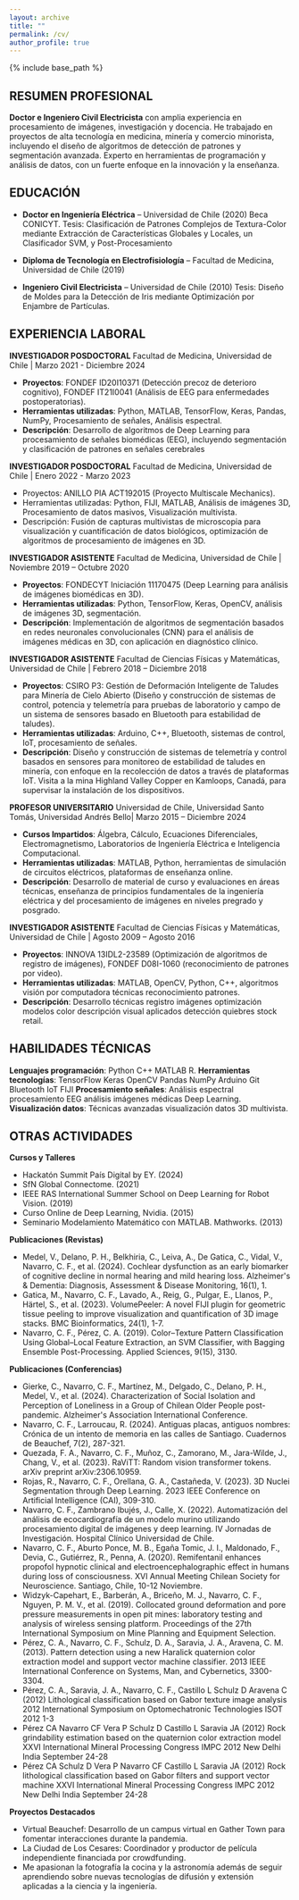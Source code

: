 ```yaml
---
layout: archive
title: ""
permalink: /cv/
author_profile: true
---
```


{% include base_path %}

## RESUMEN PROFESIONAL

**Doctor e Ingeniero Civil Electricista** con amplia experiencia en procesamiento de imágenes, investigación y docencia. He trabajado en proyectos de alta tecnología en medicina, minería y comercio minorista, incluyendo el diseño de algoritmos de detección de patrones y segmentación avanzada. Experto en herramientas de programación y análisis de datos, con un fuerte enfoque en la innovación y la enseñanza.

## EDUCACIÓN

- **Doctor en Ingeniería Eléctrica** – Universidad de Chile (2020) Beca CONICYT.
  Tesis: Clasificación de Patrones Complejos de Textura-Color mediante Extracción de Características Globales y Locales, un Clasificador SVM, y Post-Procesamiento

- **Diploma de Tecnología en Electrofisiología** – Facultad de Medicina, Universidad de Chile (2019)

- **Ingeniero Civil Electricista** – Universidad de Chile (2010)
  Tesis: Diseño de Moldes para la Detección de Iris mediante Optimización por Enjambre de Partículas.

## EXPERIENCIA LABORAL

**INVESTIGADOR POSDOCTORAL**
Facultad de Medicina, Universidad de Chile | Marzo 2021 - Diciembre 2024
- **Proyectos**: FONDEF ID20I10371 (Detección precoz de deterioro cognitivo), FONDEF IT21I0041 (Análisis de EEG para enfermedades postoperatorias).
- **Herramientas utilizadas**: Python, MATLAB, TensorFlow, Keras, Pandas, NumPy, Procesamiento de señales, Análisis espectral.
- **Descripción**: Desarrollo de algoritmos de Deep Learning para procesamiento de señales biomédicas (EEG), incluyendo segmentación y clasificación de patrones en señales cerebrales

**INVESTIGADOR POSDOCTORAL**
Facultad de Medicina, Universidad de Chile | Enero 2022 - Marzo 2023
- Proyectos: ANILLO PIA ACT192015 (Proyecto Multiscale Mechanics).
- Herramientas utilizadas: Python, FIJI, MATLAB, Análisis de imágenes 3D, Procesamiento de datos masivos, Visualización multivista.
- Descripción: Fusión de capturas multivistas de microscopia para visualización y cuantificación de datos biológicos, optimización de algoritmos de procesamiento de imágenes en 3D.

**INVESTIGADOR ASISTENTE**
Facultad de Medicina, Universidad de Chile | Noviembre 2019 – Octubre 2020
- **Proyectos**: FONDECYT Iniciación 11170475 (Deep Learning para análisis de imágenes biomédicas en 3D).
- **Herramientas utilizadas**: Python, TensorFlow, Keras, OpenCV, análisis de imágenes 3D, segmentación.
- **Descripción**: Implementación de algoritmos de segmentación basados en redes neuronales convolucionales (CNN) para el análisis de imágenes médicas en 3D, con aplicación en diagnóstico clínico.

**INVESTIGADOR ASISTENTE**
Facultad de Ciencias Físicas y Matemáticas, Universidad de Chile | Febrero 2018 – Diciembre 2018
- **Proyectos**: CSIRO P3: Gestión de Deformación Inteligente de Taludes para Minería de Cielo Abierto (Diseño y construcción de sistemas de control, potencia y telemetría para pruebas de laboratorio y campo de un sistema de sensores basado en Bluetooth para estabilidad de taludes).
- **Herramientas utilizadas**: Arduino, C++, Bluetooth, sistemas de control, IoT, procesamiento de señales.
- **Descripción**: Diseño y construcción de sistemas de telemetría y control basados en sensores para monitoreo de estabilidad de taludes en minería, con enfoque en la recolección de datos a través de plataformas IoT. Visita a la mina Highland Valley Copper en Kamloops, Canadá, para supervisar la instalación de los dispositivos.

**PROFESOR UNIVERSITARIO**
Universidad de Chile, Universidad Santo Tomás, Universidad Andrés Bello| Marzo 2015 – Diciembre 2024
- **Cursos Impartidos**: Álgebra, Cálculo, Ecuaciones Diferenciales, Electromagnetismo, Laboratorios de Ingeniería Eléctrica e Inteligencia Computacional.
- **Herramientas utilizadas**: MATLAB, Python, herramientas de simulación de circuitos eléctricos, plataformas de enseñanza online.
- **Descripción**: Desarrollo de material de curso y evaluaciones en áreas técnicas, enseñanza de principios fundamentales de la ingeniería eléctrica y del procesamiento de imágenes en niveles pregrado y posgrado.

**INVESTIGADOR ASISTENTE**
Facultad de Ciencias Físicas y Matemáticas, Universidad de Chile | Agosto 2009 – Agosto 2016
- **Proyectos**: INNOVA 13IDL2-23589 (Optimización de algoritmos de registro de imágenes), FONDEF D08I-1060 (reconocimiento de patrones por video).
- **Herramientas utilizadas**: MATLAB, OpenCV, Python, C++, algoritmos visión por computadora técnicas reconocimiento patrones.
- **Descripción**: Desarrollo técnicas registro imágenes optimización modelos color descripción visual aplicados detección quiebres stock retail.

## HABILIDADES TÉCNICAS

**Lenguajes programación**: Python C++ MATLAB R.
**Herramientas tecnologías**: TensorFlow Keras OpenCV Pandas NumPy Arduino Git Bluetooth IoT FIJI
**Procesamiento señales**: Análisis espectral procesamiento EEG análisis imágenes médicas Deep Learning.
**Visualización datos**: Técnicas avanzadas visualización datos 3D multivista.

## OTRAS ACTIVIDADES

**Cursos y Talleres**
- Hackatón Summit País Digital by EY. (2024)
- SfN Global Connectome. (2021)
- IEEE RAS International Summer School on Deep Learning for Robot Vision. (2019)
- Curso Online de Deep Learning, Nvidia. (2015)
- Seminario Modelamiento Matemático con MATLAB. Mathworks. (2013)

**Publicaciones (Revistas)**
- Medel, V., Delano, P. H., Belkhiria, C., Leiva, A., De Gatica, C., Vidal, V., Navarro, C. F., et al. (2024). Cochlear dysfunction as an early biomarker of cognitive decline in normal hearing and mild hearing loss. Alzheimer's & Dementia: Diagnosis, Assessment & Disease Monitoring, 16(1), 1.
- Gatica, M., Navarro, C. F., Lavado, A., Reig, G., Pulgar, E., Llanos, P., Härtel, S., et al. (2023). VolumePeeler: A novel FIJI plugin for geometric tissue peeling to improve visualization and quantification of 3D image stacks. BMC Bioinformatics, 24(1), 1-7.
- Navarro, C. F., Pérez, C. A. (2019). Color–Texture Pattern Classification Using Global–Local Feature Extraction, an SVM Classifier, with Bagging Ensemble Post-Processing. Applied Sciences, 9(15), 3130.

**Publicaciones (Conferencias)**
- Gierke, C., Navarro, C. F., Martínez, M., Delgado, C., Delano, P. H., Medel, V., et al. (2024). Characterization of Social Isolation and Perception of Loneliness in a Group of Chilean Older People post-pandemic. Alzheimer's Association International Conference.
- Navarro, C. F., Larroucau, R. (2024). Antiguas placas, antiguos nombres: Crónica de un intento de memoria en las calles de Santiago. Cuadernos de Beauchef, 7(2), 287-321.
- Quezada, F. A., Navarro, C. F., Muñoz, C., Zamorano, M., Jara-Wilde, J., Chang, V., et al. (2023). RaViTT: Random vision transformer tokens. arXiv preprint arXiv:2306.10959.
- Rojas, R., Navarro, C. F., Orellana, G. A., Castañeda, V. (2023). 3D Nuclei Segmentation through Deep Learning. 2023 IEEE Conference on Artificial Intelligence (CAI), 309-310.
- Navarro, C. F., Zambrano Ibujés, J., Calle, X. (2022). Automatización del análisis de ecocardiografía de un modelo murino utilizando procesamiento digital de imágenes y deep learning. IV Jornadas de Investigación. Hospital Clínico Universidad de Chile.
- Navarro, C. F., Aburto Ponce, M. B., Egaña Tomic, J. I., Maldonado, F., Devia, C., Gutiérrez, R., Penna, A. (2020). Remifentanil enhances propofol hypnotic clinical and electroencephalographic effect in humans during loss of consciousness. XVI Annual Meeting Chilean Society for Neuroscience. Santiago, Chile, 10-12 Noviembre.
- Widzyk-Capehart, E., Barberán, A., Briceño, M. J., Navarro, C. F., Nguyen, P. M. V., et al. (2019). Collocated ground deformation and pore pressure measurements in open pit mines: laboratory testing and analysis of wireless sensing platform. Proceedings of the 27th International Symposium on Mine Planning and Equipment Selection.
- Pérez, C. A., Navarro, C. F., Schulz, D. A., Saravia, J. A., Aravena, C. M. (2013). Pattern detection using a new Haralick quaternion color extraction model and support vector machine classifier. 2013 IEEE International Conference on Systems, Man, and Cybernetics, 3300-3304.
- Pérez, C. A., Saravia, J. A., Navarro, C. F., Castillo L Schulz D Aravena C (2012) Lithological classification based on Gabor texture image analysis 2012 International Symposium on Optomechatronic Technologies ISOT 2012 1-3
- Pérez CA Navarro CF Vera P Schulz D Castillo L Saravia JA (2012) Rock grindability estimation based on the quaternion color extraction model XXVI International Mineral Processing Congress IMPC 2012 New Delhi India September 24-28
- Pérez CA Schulz D Vera P Navarro CF Castillo L Saravia JA (2012) Rock lithological classification based on Gabor filters and support vector machine XXVI International Mineral Processing Congress IMPC 2012 New Delhi India September 24-28

**Proyectos Destacados**

- Virtual Beauchef: Desarrollo de un campus virtual en Gather Town para fomentar interacciones durante la pandemia.
- La Ciudad de Los Cesares: Coordinador y productor de película independiente financiada por crowdfunding.
- Me apasionan la fotografía la cocina y la astronomía además de seguir aprendiendo sobre nuevas tecnologías de difusión y extensión aplicadas a la ciencia y la ingeniería.

